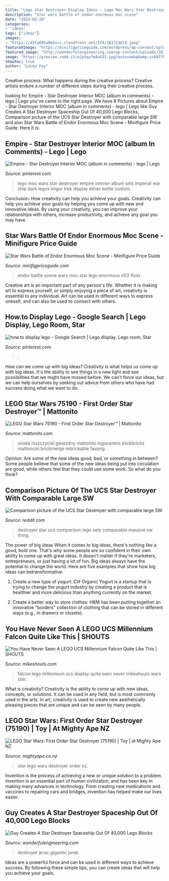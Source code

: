 ```yaml
---
title: "Lego Star Destroyer Display Ideas ~ Lego Moc Wars Star Destroyer Empire Interior Album Sets Imperial War Ship Dark Legos Imgur Trek Display Ethan Kettle Custom"
description: "Star wars battle of endor enormous moc scene"
date: "2023-02-20"
categories:
- "ideas"
tags: ["ideas"]
images:
- "https://d3fa68hw0m2vcc.cloudfront.net/1f4/181723619.jpeg"
featuredImage: "https://minifigpriceguide.com/wordpress/wp-content/uploads/2015/10/Lego-Battle-of-Endor-Scene-by-Joao-Carlos.jpg"
featured_image: "http://wonderfulengineering.com/wp-content/uploads/2014/06/LEGO-Star-Destroyer-–-Flickr-User-Jerac5.jpg"
image: "https://preview.redd.it/o2p5qzfm4uk31.jpg?auto=webp&amp;s=68f7bc32148e0d5559432709db9b2016c406b279"
ShowToc: true
author: "Lacey Fay"
---
```



Creative process: What happens during the creative process?
Creative artists endure a number of different steps during their creative process.

	

		
looking for Empire - Star Destroyer Interior MOC (album in comments) - lego | Lego you've came to the right page. We have 8 Pictures about Empire - Star Destroyer Interior MOC (album in comments) - lego | Lego like Guy Creates A Star Destroyer Spaceship Out Of 40,000 Lego Blocks, Comparison picture of the UCS Star Destroyer with comparable large SW and also Star Wars Battle of Endor Enormous Moc Scene - Minifigure Price Guide. Here it is:
		
    
## Empire - Star Destroyer Interior MOC (album In Comments) - Lego | Lego

<img loading=lazy src="https://i.pinimg.com/736x/e3/16/a5/e316a5ef83df9f619808045c6bee4d9c.jpg" onerror="this.onerror=null;this.src='https://tse2.mm.bing.net/th?id=OIP.dbc8qS1OK_nCFkQwjyGZ4AHaHJ&amp;pid=15.1';" alt="Empire - Star Destroyer Interior MOC (album in comments) - lego | Lego">

_Source: pinterest.com_

>lego moc wars star destroyer empire interior album sets imperial war ship dark legos imgur trek display ethan kettle custom. 

	

Conclusion: How creativity can help you achieve your goals.
Creativity can help you achieve your goals by helping you come up with new and innovative ideas. By using your creativity, you can improve your relationships with others, increase productivity, and achieve any goal you may have.

    
## Star Wars Battle Of Endor Enormous Moc Scene - Minifigure Price Guide

<img loading=lazy src="https://minifigpriceguide.com/wordpress/wp-content/uploads/2015/10/Lego-Battle-of-Endor-Scene-by-Joao-Carlos.jpg" onerror="this.onerror=null;this.src='https://tse3.mm.bing.net/th?id=OIP.TkL97d6lDFZH5ItetqfhlQHaE8&amp;pid=15.1';" alt="Star Wars Battle of Endor Enormous Moc Scene - Minifigure Price Guide">

_Source: minifigpriceguide.com_

>endor battle scene wars moc star lego enormous n03 flickr. 

	

Creative art is an important part of any person's life. Whether it is making art to express yourself, or simply enjoying a piece of art, creativity is essential to any individual. Art can be used in different ways to express oneself, and can also be used to connect with others.

    
## How.to Display Lego - Google Search | Lego Display, Lego Room, Star

<img loading=lazy src="https://i.pinimg.com/736x/35/27/e5/3527e5c8b15c26249ccc171e77267635--décor-ideas-lego-ideas.jpg" onerror="this.onerror=null;this.src='https://tse1.mm.bing.net/th?id=OIP.vy1VEZaiVmezUh4Eyi8kbAAAAA&amp;pid=15.1';" alt="how.to display lego - Google Search | Lego display, Lego room, Star">

_Source: pinterest.com_

>. 

	

How can we come up with big ideas?
Creativity is what helps us come up with big ideas. It's the ability to see things in a new light and see possibilities that we might have missed before. We can't force our ideas, but we can help ourselves by seeking out advice from others who have had success doing what we want to do.

    
## LEGO Star Wars 75190 - First Order Star Destroyer™ | Mattonito

<img loading=lazy src="https://static.mattonito.com/img/products/9361/3b32d82e-9afd-4c99-8fd9-c1b5c6adff55.jpg" onerror="this.onerror=null;this.src='https://tse1.mm.bing.net/th?id=OIP.zqTXtlOmo5MTG3R-R7sLvgHaGL&amp;pid=15.1';" alt="LEGO Star Wars 75190 - First Order Star Destroyer™ | Mattonito">

_Source: mattonito.com_

>snoke niszczyciel gwiezdny mattonito legocentric klickbricks mattoncini brickmerge rebrickable favpng. 

	

Opinion: Are some of the new ideas good, bad, or something in between?
Some people believe that some of the new ideas being put into circulation are good, while others feel that they could use some work. So what do you think?

    
## Comparison Picture Of The UCS Star Destroyer With Comparable Large SW

<img loading=lazy src="https://preview.redd.it/o2p5qzfm4uk31.jpg?auto=webp&amp;s=68f7bc32148e0d5559432709db9b2016c406b279" onerror="this.onerror=null;this.src='https://tse1.mm.bing.net/th?id=OIP.evhJAT_giasU74stnu4WnAHaPO&amp;pid=15.1';" alt="Comparison picture of the UCS Star Destroyer with comparable large SW">

_Source: reddit.com_

>destroyer star ucs comparison lego sets comparable massive sw thing. 

	

The power of big ideas
When it comes to big ideas, there's nothing like a good, bold one. That's why some people are so confident in their own ability to come up with great ideas. It doesn't matter if they're marketers, entrepreneurs, or just having a lot of fun. Big ideas always have the potential to change the world. Here are five examples that show how big ideas can betransformative:
1. Create a new type of yogurt: Clif Organic Yogurt is a startup that is trying to change the yogurt industry by creating a product that is healthier and more delicious than anything currently on the market.

2. Create a better way to store clothes: H&M has been putting together an innovative "borders" collection of clothing that can be stored in different ways (e.g., in drawers or closets).

    
## You Have Never Seen A LEGO UCS Millennium Falcon Quite Like This | SHOUTS

<img loading=lazy src="https://i.imgur.com/FCyLCIz.jpg" onerror="this.onerror=null;this.src='https://tse4.mm.bing.net/th?id=OIP.CN2-CzHrdHTL_Ja9TaYvJgHaJ4&amp;pid=15.1';" alt="You Have Never Seen A LEGO UCS Millennium Falcon Quite Like This | SHOUTS">

_Source: mikeshouts.com_

>falcon lego millennium ucs display quite seen never mikeshouts wars star. 

	

What is creativity?
Creativity is the ability to come up with new ideas, concepts, or solutions. It can be used in any field, but is most commonly used in the arts. In art, creativity is used to create new aesthetically pleasing pieces that are unique and can be seen by many people.

    
## LEGO Star Wars: First Order Star Destroyer (75190) | Toy | At Mighty Ape NZ

<img loading=lazy src="https://d3fa68hw0m2vcc.cloudfront.net/1f4/181723619.jpeg" onerror="this.onerror=null;this.src='https://tse4.mm.bing.net/th?id=OIP.mTLl7NnuxBXmnxBeh-S5uwEVDh&amp;pid=15.1';" alt="LEGO Star Wars: First Order Star Destroyer (75190) | Toy | at Mighty Ape NZ">

_Source: mightyape.co.nz_

>star lego wars destroyer order nz. 

	

Invention is the process of achieving a new or unique solution to a problem. Invention is an essential part of human civilization, and has been key in making many advances in technology. From creating new medications and vaccines to repairing cars and bridges, invention has helped make our lives easier.

    
## Guy Creates A Star Destroyer Spaceship Out Of 40,000 Lego Blocks

<img loading=lazy src="http://wonderfulengineering.com/wp-content/uploads/2014/06/LEGO-Star-Destroyer-–-Flickr-User-Jerac5.jpg" onerror="this.onerror=null;this.src='https://tse3.mm.bing.net/th?id=OIP.KHmZAc5KF-kn_gULTI45wQHaFj&amp;pid=15.1';" alt="Guy Creates A Star Destroyer Spaceship Out Of 40,000 Lego Blocks">

_Source: wonderfulengineering.com_

>destroyer jerac gigantic jarek. 

	

Ideas are a powerful force and can be used in different ways to achieve success. By following these simple tips, you can create ideas that will help you achieve your goals.

